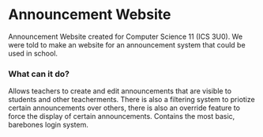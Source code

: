 # Announcement Website

Announcement Website created for Computer Science 11 (ICS 3U0). We were told to make an website for an announcement system that could be used in school.

### What can it do?

Allows teachers to create and edit announcements that are visible to students and other teacherments. There is also a filtering system to priotize certain announcements over others, there is also an override feature to force the display of certain announcements. Contains the most basic, barebones login system.
